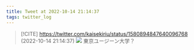 ```yaml
---
title: Tweet at 2022-10-14 21:14:37
tags: twitter_log
---
```


> [!CITE] https://twitter.com/kaisekiriu/status/1580894847640096768 (2022-10-14 21:14:37)
> ![](https://twitter.com/kaisekiriu/status/1580894847640096768)
> 東京ユージーン大学？
